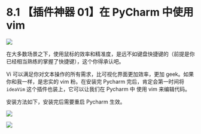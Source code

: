 # 8.1 【插件神器 01】在 PyCharm 中使用 vim

![](http://image.iswbm.com/20200804124133.png)

在大多数场景之下，使用鼠标的效率和精准度，是远不如键盘快捷键的（前提是你已经相当熟练的掌握了快捷键），这个你得承认吧。

Vi 可以满足你对文本操作的所有需求，比可视化界面更加效率，更加 geek。如果你和我一样，是忠实的 vim 粉。在安装完 Pycharm 完后，肯定会第一时间将 `ideaVim` 这个插件也装上，它可以让我们在 Pycharm 中 使用 vim 来编辑代码。

安装方法如下，安装完后需要重启 Pycharm 生效。

![](http://image.iswbm.com/20190323214545.png)



![](http://image.iswbm.com/20200607174235.png)